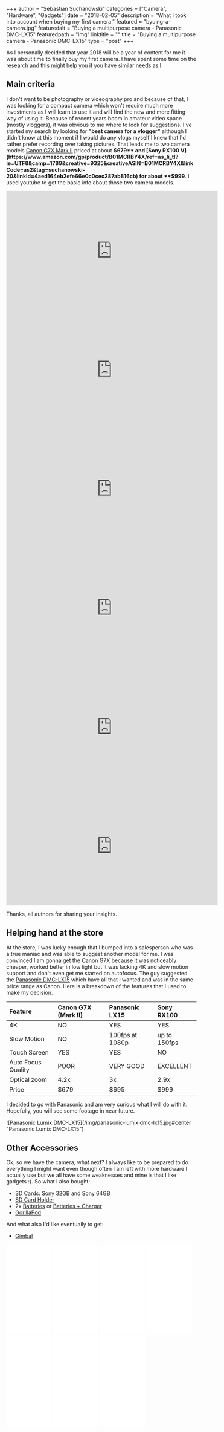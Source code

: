 +++
author = "Sebastian Suchanowski"
categories = ["Camera", "Hardware", "Gadgets"]
date = "2018-02-05"
description = "What I took into account when buying my first camera."
featured = "byuing-a-camera.jpg"
featuredalt = "Buying a multipurpose camera - Panasonic DMC-LX15"
featuredpath = "img"
linktitle = ""
title = "Buying a multipurpose camera - Panasonic DMC-LX15"
type = "post"
+++

As I personally decided that year 2018 will be a year of content for me it was about time to finally buy my first camera. I have spent some time on the research and this might help you if you have similar needs as I.
## Main criteria
I don't want to be photography or videography pro and because of that, I was looking for a compact camera which won't require much more investments as I will learn to use it and will find the new and more fitting way of using it.
Because of recent years boom in amateur video space (mostly vloggers), it was obvious to me where to look for suggestions. I've started my search by looking for **"best camera for a vlogger"** although I didn't know at this moment if I would do any vlogs myself I knew that I'd rather prefer recording over taking pictures. That leads me to two camera models [Canon G7X Mark II](https://www.amazon.com/gp/product/B01BV14OXA/ref=as_li_tl?ie=UTF8&camp=1789&creative=9325&creativeASIN=B01BV14OXA&linkCode=as2&tag=suchanowski-20&linkId=d6a149bc75054147b021cbd4af215d28) priced at about **$679** and [Sony RX100 V](https://www.amazon.com/gp/product/B01MCRBY4X/ref=as_li_tl?ie=UTF8&camp=1789&creative=9325&creativeASIN=B01MCRBY4X&linkCode=as2&tag=suchanowski-20&linkId=4aed164eb2efe66e0c0cec287ab816cb) for about **$999**.
I used youtube to get the basic info about those two camera models.

<center>
    <iframe width="560" height="315" src="https://www.youtube.com/embed/IL9cSjpXwL8?rel=0" frameborder="0" allow="autoplay; encrypted-media" allowfullscreen></iframe>
    <iframe width="560" height="315" src="https://www.youtube.com/embed/uQpTveQCmPo?rel=0" frameborder="0" allow="autoplay; encrypted-media" allowfullscreen></iframe>
    <iframe width="560" height="315" src="https://www.youtube.com/embed/qwg7yfrfu9I?showinfo=0" frameborder="0" allow="autoplay; encrypted-media" allowfullscreen></iframe>
    <iframe width="560" height="315" src="https://www.youtube.com/embed/s0IOQH_sil4?rel=0" frameborder="0" allow="autoplay; encrypted-media" allowfullscreen></iframe>
    <iframe width="560" height="315" src="https://www.youtube.com/embed/pFVuMOCPasc?rel=0" frameborder="0" allow="autoplay; encrypted-media" allowfullscreen></iframe>
    <iframe width="560" height="315" src="https://www.youtube.com/embed/wIPndxRIejU?rel=0" frameborder="0" allow="autoplay; encrypted-media" allowfullscreen></iframe>
</center>

Thanks, all authors for sharing your insights.

## Helping hand at the store
At the store, I was lucky enough that I bumped into a salesperson who was a true maniac and was able to suggest another model for me. I was convinced I am gonna get the Canon G7X because it was noticeably cheaper, worked better in low light but it was lacking 4K and slow motion support and don't even get me started on autofocus. The guy suggested the [Panasonic DMC-LX15](https://www.panasonic.com/uk/consumer/cameras-camcorders/lumix-digital-cameras/premium-compact-cameras/dmc-lx15.html) which have all that I wanted and was in the same price range as Canon.
Here is a breakdown of the features that I used to make my decision.

| Feature | Canon G7X (Mark II) | Panasonic LX15 | Sony RX100 |
|:--|:--|:--|:--|
| 4K | NO | YES | YES |
| Slow Motion | NO | 100fps at 1080p | up to 150fps |
| Touch Screen | YES | YES | NO |
| Auto Focus Quality | POOR | VERY GOOD | EXCELLENT |
| Optical zoom | 4.2x | 3x | 2.9x |
| Price | $679 | $695 | $999 |

I decided to go with Panasonic and am very curious what I will do with it. Hopefully, you will see some footage in near future.

![Panasonic Lumix DMC-LX15](/img/panasonic-lumix dmc-lx15.jpg#center "Panasonic Lumix DMC-LX15")

## Other Accessories
Ok, so we have the camera, what next? I always like to be prepared to do everything I might want even though often I am left with more hardware I actually use but we all have some weaknesses and mine is that I like gadgets :). So what I also bought:

* SD Cards: [Sony 32GB](https://www.amazon.com/gp/product/B00X1404T4/ref=as_li_tl?ie=UTF8&camp=1789&creative=9325&creativeASIN=B00X1404T4&linkCode=as2&tag=suchanowski-20&linkId=d39cdddeea0e9e2d229addeb34b67fb0) and [Sony 64GB](https://www.amazon.com/gp/product/B00X140BEW/ref=as_li_tl?ie=UTF8&camp=1789&creative=9325&creativeASIN=B00X140BEW&linkCode=as2&tag=suchanowski-20&linkId=f43be6782d0c9a96d36a980fbe30ae2a)
* [SD Card Holder](https://www.amazon.com/gp/product/B01KGWYXIG/ref=as_li_tl?ie=UTF8&camp=1789&creative=9325&creativeASIN=B01KGWYXIG&linkCode=as2&tag=suchanowski-20&linkId=c3856a2461663ae6bf749691ace52662)    
* 2x [Batteries](https://www.amazon.com/gp/product/B00H948T1C/ref=as_li_tl?ie=UTF8&camp=1789&creative=9325&creativeASIN=B00H948T1C&linkCode=as2&tag=suchanowski-20&linkId=26aa9accfb82ea6e6e38a0d48682c4e2) or [Batteries + Charger](https://www.amazon.com/gp/product/B00MP4QD4G/ref=as_li_tl?ie=UTF8&camp=1789&creative=9325&creativeASIN=B00MP4QD4G&linkCode=as2&tag=suchanowski-20&linkId=88d7d151c40887cb465308cfb7355576)
* [GorillaPod](https://www.amazon.com/gp/product/B002FGTWOC/ref=as_li_tl?ie=UTF8&camp=1789&creative=9325&creativeASIN=B002FGTWOC&linkCode=as2&tag=suchanowski-20&linkId=a8af920a6389a58baba4f7efd41e027f)

And what also I'd like eventually to get:

* [Gimbal](https://www.amazon.com/gp/product/B01M9EG6PB/ref=as_li_tl?ie=UTF8&camp=1789&creative=9325&creativeASIN=B01M9EG6PB&linkCode=as2&tag=suchanowski-20&linkId=a1c7dfda730f4e7e0ef14c044cf82869)

<iframe style="width:120px;height:240px;" marginwidth="0" marginheight="0" scrolling="no" frameborder="0" src="//ws-na.amazon-adsystem.com/widgets/q?ServiceVersion=20070822&OneJS=1&Operation=GetAdHtml&MarketPlace=US&source=ac&ref=tf_til&ad_type=product_link&tracking_id=suchanowski-20&marketplace=amazon&region=US&placement=B00X1404T4&asins=B00X1404T4&linkId=e77afc60374d2dc26fcd0af79cbd0e13&show_border=false&link_opens_in_new_window=false&price_color=333333&title_color=0066c0&bg_color=ffffff">
    </iframe>
<iframe style="width:120px;height:240px;" marginwidth="0" marginheight="0" scrolling="no" frameborder="0" src="//ws-na.amazon-adsystem.com/widgets/q?ServiceVersion=20070822&OneJS=1&Operation=GetAdHtml&MarketPlace=US&source=ac&ref=tf_til&ad_type=product_link&tracking_id=suchanowski-20&marketplace=amazon&region=US&placement=B00X140BEW&asins=B00X140BEW&linkId=192f22bdca80c60e4ef1affd61b17512&show_border=false&link_opens_in_new_window=false&price_color=333333&title_color=0066c0&bg_color=ffffff">
    </iframe>
<iframe style="width:120px;height:240px;" marginwidth="0" marginheight="0" scrolling="no" frameborder="0" src="//ws-na.amazon-adsystem.com/widgets/q?ServiceVersion=20070822&OneJS=1&Operation=GetAdHtml&MarketPlace=US&source=ac&ref=tf_til&ad_type=product_link&tracking_id=suchanowski-20&marketplace=amazon&region=US&placement=B01KGWYXIG&asins=B01KGWYXIG&linkId=75ecac9aa33ec6a8b9f049d9d9489c5d&show_border=false&link_opens_in_new_window=false&price_color=333333&title_color=0066c0&bg_color=ffffff">
    </iframe>
<iframe style="width:120px;height:240px;" marginwidth="0" marginheight="0" scrolling="no" frameborder="0" src="//ws-na.amazon-adsystem.com/widgets/q?ServiceVersion=20070822&OneJS=1&Operation=GetAdHtml&MarketPlace=US&source=ac&ref=tf_til&ad_type=product_link&tracking_id=suchanowski-20&marketplace=amazon&region=US&placement=B00H948T1C&asins=B00H948T1C&linkId=8370f28d01bfdb89e3ee5c16fd67fa5f&show_border=false&link_opens_in_new_window=false&price_color=333333&title_color=0066c0&bg_color=ffffff">
    </iframe>
<iframe style="width:120px;height:240px;" marginwidth="0" marginheight="0" scrolling="no" frameborder="0" src="//ws-na.amazon-adsystem.com/widgets/q?ServiceVersion=20070822&OneJS=1&Operation=GetAdHtml&MarketPlace=US&source=ac&ref=tf_til&ad_type=product_link&tracking_id=suchanowski-20&marketplace=amazon&region=US&placement=B00MP4QD4G&asins=B00MP4QD4G&linkId=d8161bb8577c3ddb9a5ed5844dbca1ac&show_border=false&link_opens_in_new_window=false&price_color=333333&title_color=0066c0&bg_color=ffffff">
    </iframe>
<iframe style="width:120px;height:240px;" marginwidth="0" marginheight="0" scrolling="no" frameborder="0" src="//ws-na.amazon-adsystem.com/widgets/q?ServiceVersion=20070822&OneJS=1&Operation=GetAdHtml&MarketPlace=US&source=ac&ref=tf_til&ad_type=product_link&tracking_id=suchanowski-20&marketplace=amazon&region=US&placement=B002FGTWOC&asins=B002FGTWOC&linkId=89fb0fc6f5ce93c3c039823ff0ffcba8&show_border=false&link_opens_in_new_window=false&price_color=333333&title_color=0066c0&bg_color=ffffff">
    </iframe>
<iframe style="width:120px;height:240px;" marginwidth="0" marginheight="0" scrolling="no" frameborder="0" src="//ws-na.amazon-adsystem.com/widgets/q?ServiceVersion=20070822&OneJS=1&Operation=GetAdHtml&MarketPlace=US&source=ac&ref=tf_til&ad_type=product_link&tracking_id=suchanowski-20&marketplace=amazon&region=US&placement=B01M9EG6PB&asins=B01M9EG6PB&linkId=3e1eed9ae19c795945320bdf5e454112&show_border=false&link_opens_in_new_window=false&price_color=333333&title_color=0066c0&bg_color=ffffff">
    </iframe>